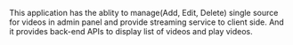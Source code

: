 This application has the ablity to manage(Add, Edit, Delete) single source for videos in admin panel and provide streaming service to client side.
And it provides back-end APIs to display list of videos and play videos.
